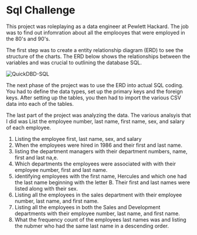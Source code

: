 # Sql Challenge

This project was roleplaying as a data engineer at Pewlett Hackard. The job was to find out infomration about all the emplooyes that were employed in the 80's and 90's. 

The first step was to create a entity relationship diagram (ERD) to see the structure of the charts. The ERD below shows the relationships between the variables and was crucial to outlining the database SQL.  

![QuickDBD-SQL](https://github.com/KarandikarA/sql-challenge/assets/104330009/dbe015c0-d3c0-4d4f-83f0-7a798341fb5a)

The next phase of the project was to use the ERD into actual SQL coding. You had to define the data types, set up the primary keys and the foreign keys. After setting up the tables, you then had to import the various CSV data into each of the tables. 

The last part of the project was analyzing the data. The various analsyis that I did was 
List the employee number, last name, first name, sex, and salary of each employee.

1. Listing the employee first, last name, sex, and salary 
2. When the employees were hired in 1986 and their first and last name. 
3. listing the department managers with their department numbers, name, first and last na,e. 
4. Which departments the employees were associated with with their employee number, first and last name. 
5. identifying employees with the first name, Hercules and which one had the last name beginning with the letter B. Their first and last names were listed along with their sex. 
6. Listing all the employees in the sales department with their  employee number, last name, and first name.
7. Listing all the employees in both the Sales and Development departments with their  employee number, last name, and first name.
8. What the frequency count of the employees last names was and listing the nubmer who had the same last name in a descending order. 

